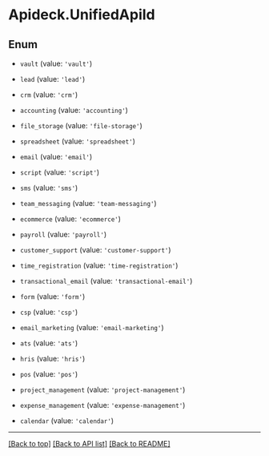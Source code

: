 # Apideck.UnifiedApiId

## Enum


* `vault` (value: `'vault'`)

* `lead` (value: `'lead'`)

* `crm` (value: `'crm'`)

* `accounting` (value: `'accounting'`)

* `file_storage` (value: `'file-storage'`)

* `spreadsheet` (value: `'spreadsheet'`)

* `email` (value: `'email'`)

* `script` (value: `'script'`)

* `sms` (value: `'sms'`)

* `team_messaging` (value: `'team-messaging'`)

* `ecommerce` (value: `'ecommerce'`)

* `payroll` (value: `'payroll'`)

* `customer_support` (value: `'customer-support'`)

* `time_registration` (value: `'time-registration'`)

* `transactional_email` (value: `'transactional-email'`)

* `form` (value: `'form'`)

* `csp` (value: `'csp'`)

* `email_marketing` (value: `'email-marketing'`)

* `ats` (value: `'ats'`)

* `hris` (value: `'hris'`)

* `pos` (value: `'pos'`)

* `project_management` (value: `'project-management'`)

* `expense_management` (value: `'expense-management'`)

* `calendar` (value: `'calendar'`)


---

[[Back to top]](#) [[Back to API list]](../../../../README.md#documentation-for-api-endpoints) [[Back to README]](../../../../README.md)


